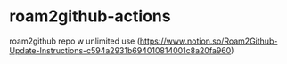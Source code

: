 # roam2github-actions
roam2github repo w unlimited use (https://www.notion.so/Roam2Github-Update-Instructions-c594a2931b694010814001c8a20fa960)
